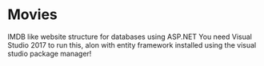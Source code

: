 # Movies
IMDB like website structure for databases using ASP.NET
You need Visual Studio 2017 to run this, alon with entity framework installed using the visual studio package manager!
